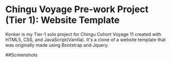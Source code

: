 # Chingu Voyage Pre-work Project (Tier 1): Website Template

Konker is my Tier-1 solo project for Chingu Cohort Voyage 11 created with HTML5, CSS, and JavaScript(Vanilla).
It's a clone of a website template that was originally made using Bootstrap and Jquery.

##Screenshots